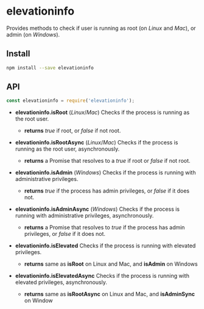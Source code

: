 # elevationinfo

Provides methods to check if user is running as root (on *Linux* and *Mac*), or admin (on *Windows*).

## Install

```bash
npm install --save elevationinfo
```

## API

```javascript
const elevationinfo = require('elevationinfo');
```

* **elevationinfo.isRoot**
	(*Linux*/*Mac*) Checks if the process is running as the root user.
	
	* **returns** *true* if root, or *false* if not root.


* **elevationinfo.isRootAsync**
	(*Linux*/*Mac*) Checks if the process is running as the root user, asynchronously.
	
	* **returns** a Promise that resolves to a *true* if root or *false* if not root.


* **elevationinfo.isAdmin**
	(*Windows*) Checks if the process is running with administrative privileges.
	
	* **returns** *true* if the process has admin privileges, or *false* if it does not.


* **elevationinfo.isAdminAsync**
	(*Windows*) Checks if the process is running with administrative privileges, asynchronously.
	
	* **returns** a Promise that resolves to *true* if the process has admin privileges, or *false* if it does not.


* **elevationinfo.isElevated**
	Checks if the process is running with elevated privileges.
	
	* **returns** same as **isRoot** on Linux and Mac, and **isAdmin** on Windows

* **elevationinfo.isElevatedAsync**
	Checks if the process is running with elevated privileges, asynchronously.
	
	* **returns** same as **isRootAsync** on Linux and Mac, and **isAdminSync** on Window
